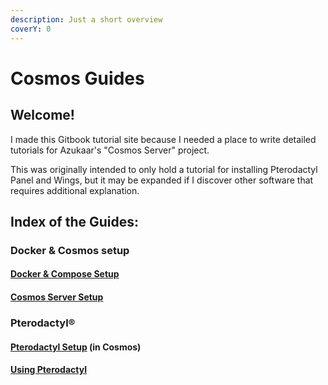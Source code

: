 ```yaml
---
description: Just a short overview
coverY: 0
---
```


# Cosmos Guides

## Welcome!

I made this Gitbook tutorial site because I needed a place to write detailed tutorials for Azukaar's "Cosmos Server" project.

This was originally intended to only hold a tutorial for installing Pterodactyl Panel and Wings, but it may be expanded if I discover other software that requires additional explanation.

##

## Index of the Guides:

### Docker & Cosmos setup

#### [Docker & Compose Setup](broken-reference)

#### [Cosmos Server Setup](broken-reference)

###

### Pterodactyl®

#### [Pterodactyl Setup](broken-reference) (in Cosmos)

#### [Using Pterodactyl](broken-reference)
